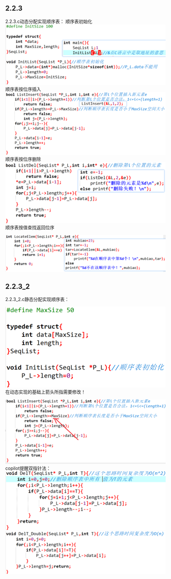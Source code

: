 ## 2.2.3

2.2.3.c动态分配实现顺序表：
顺序表初始化
![](../file/img/Pasted%20image%2020250621145646.png)
顺序表按位序插入
![](../file/img/Pasted%20image%2020250621145733.png)
顺序表按位序删除
![](../file/img/Pasted%20image%2020250621145800.png)
顺序表按值查找返回位序

![](../file/img/Pasted%20image%2020250621145822.png)
## 2.2.3_2
2.2.3_2.c静态分配实现顺序表：


![](../file/img/Pasted%20image%2020250621145845.png)
在动态实现的基础上箭头所指需要修改！

![](../file/img/Pasted%20image%2020250621145858.png)
copilot提醒双指针法：
![](../file/img/Pasted%20image%2020250621163411.png)
![](../file/img/Pasted%20image%2020250621163439.png)